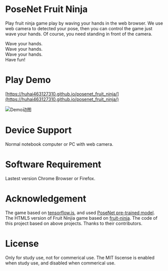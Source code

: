 # PoseNet Fruit Ninja
Play fruit ninja game play by waving your hands in the web browser. We use web camera to detected your pose, then you can control the game just wave your hands. Of course, you need standing in front of the camera.

Wave your hands.   
Wave your hands.  
Wave your hands.  
Have fun!

# Play Demo
[https://huhai463127310.github.io/posenet_fruit_ninja/](https://huhai463127310.github.io/posenet_fruit_ninja/)  
  
![Demo动图](posenet_fruit_nijia.gif)

# Device Support
Normal notebook computer or PC with web camera. 

# Software Requirement
Lastest version Chrome Browser or Firefox.

# Acknowledgement
The game based on [tensorflow.js](https://github.com/tensorflow/tfjs), and used [PoseNet pre-trained model](https://github.com/tensorflow/tfjs-models/tree/master/posenet). The HTML5 version of Fruit Ninjia game based on [fruit-ninja](https://github.com/ChineseDron/fruit-ninja). The code of this project based on above projects. Thanks to their contributors.

# License
Only for study use, not for commerical use. The MIT liscense is enabled when study use, and disabled when commerical use.
